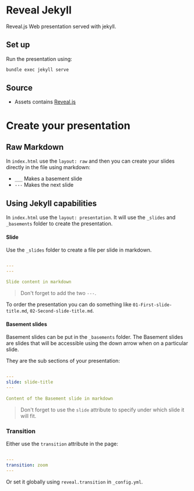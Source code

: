 # Reveal Jekyll

Reveal.js Web presentation served with jekyll.

## Set up

Run the presentation using:

```bash
bundle exec jekyll serve
```

## Source

- Assets contains [Reveal.js](https://github.com/hakimel/reveal.js/)


# Create your presentation

## Raw Markdown

In `index.html` use the `layout: raw` and then you can create your slides directly in the file using markdown:

 - `___` Makes a basement slide
 - `---` Makes the next slide

## Using Jekyll capabilities

In `index.html` use the `layout: presentation`. It will use the `_slides` and `_basements` folder to create the presentation.
 
#### Slide

Use the `_slides` folder to create a file per slide in markdown. 

```yaml

---
---

Slide content in markdown
```

> Don't forget to add the two `---`.

To order the presentation you can do something like `01-First-slide-title.md`, `02-Second-slide-title.md`.

#### Basement slides

Basement slides can be put in the `_basements` folder.
The Basement slides are slides that will be accessible using the down arrow when on a particular slide.

They are the sub sections of your presentation:

```yaml

---
slide: slide-title
---
 
Content of the Basement slide in markdown

```

> Don't forget to use the `slide` attribute to specify under which slide it will fit.

### Transition

Either use the `transition` attribute in the page:

```yaml

---
transition: zoom
---

```
Or set it globally using `reveal.transition` in `_config.yml`.
